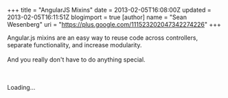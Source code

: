 +++
title = "AngularJS Mixins"
date = 2013-02-05T16:08:00Z
updated = 2013-02-05T16:11:51Z
blogimport = true 
[author]
	name = "Sean Wesenberg"
	uri = "https://plus.google.com/111523202047342274226"
+++

Angular.js mixins are an easy way to reuse code across controllers, separate functionality, and increase modularity.<br /><br />And you really don't have to do anything special.<br /><br /><br /> <div class="gistLoad" data-id="4718161" id="gist-4718161">Loading...</div><script src="https://raw.github.com/moski/gist-Blogger/master/public/gistLoader.js" type="text/javascript"></script>

